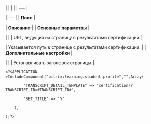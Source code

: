 |  |  |  |
| --- |

| --- |
| **Поле** |

| **Описание** |
| **Основные параметры** |

| |
| URL, ведущий на страницу c результатами сертификации |

| Указывается путь к странице с результатами сертификации. |
| **Дополнительные настройки** |

| |
| Устанавливать заголовок страницы |

```
<?$APPLICATION->IncludeComponent("bitrix:learning.student.profile","",Array(

		"TRANSCRIPT_DETAIL_TEMPLATE" => "certification/?TRANSCRIPT_ID=#TRANSCRIPT_ID#", 

		"SET_TITLE" => "Y" 

	),

);?>


```